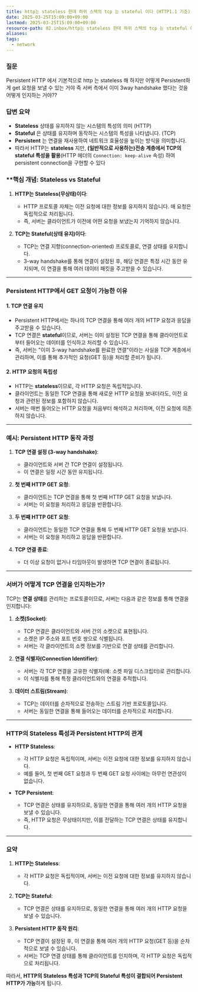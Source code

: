 ```yaml
---
title: http는 stateless 한데 하위 스택의 tcp 는 stateful 이다 (HTTP1.1 기준)
date: 2025-03-25T15:09:00+09:00
lastmod: 2025-03-25T15:09:00+09:00
resource-path: 02.inbox/http는 stateless 한데 하위 스택의 tcp 는 stateful 이다 (HTTP1.1 기준).md
aliases: 
tags:
  - network
---
```

### 질문
Persistent HTTP 에서 기본적으로 http 는 stateless 해 하지만 어떻게 Persistent하게 get 요청을 보낼 수 있는 거야 즉 서버 측에서 이미 3way handshake 했다는 것을 어떻게 인지하는 거야??


### 답변 요약
- **Stateless** 상태를 유지하지 않는 시스템의 특성의 의미 (HTTP)
- **Stateful** 은 상태를 유지하며 동작하는 시스템의 특성을 나타냅니다. (TCP)
- **Persistent** 는 연결을 재사용하여 네트워크 효율성을 높이는 방식을 의미합니다.
- 따라서 HTTP는 **stateless** 지만, **(일반적으로 사용하는)전송 계층에서 TCP의 stateful 특성을 활용**(HTTP 헤더의 `Connection: keep-alive` 속성) 하여 persistent connection을 구현할 수 있다

### **핵심 개념: Stateless vs Stateful

1. **HTTP는 Stateless(무상태)이다**:  
   - HTTP 프로토콜 자체는 이전 요청에 대한 정보를 유지하지 않습니다. 매 요청은 독립적으로 처리됩니다.
   - 즉, 서버는 클라이언트가 이전에 어떤 요청을 보냈는지 기억하지 않습니다.

2. **TCP는 Stateful(상태 유지)이다**:  
   - TCP는 연결 지향(connection-oriented) 프로토콜로, 연결 상태를 유지합니다.  
   - 3-way handshake를 통해 연결이 설정된 후, 해당 연결은 특정 시간 동안 유지되며, 이 연결을 통해 여러 데이터 패킷을 주고받을 수 있습니다.

---

### **Persistent HTTP에서 GET 요청이 가능한 이유**

#### **1. TCP 연결 유지**
- Persistent HTTP에서는 하나의 TCP 연결을 통해 여러 개의 HTTP 요청과 응답을 주고받을 수 있습니다.  
- TCP 연결은 **stateful**이므로, 서버는 이미 설정된 TCP 연결을 통해 클라이언트로부터 들어오는 데이터를 인식하고 처리할 수 있습니다.  
- 즉, 서버는 "이미 3-way handshake를 완료한 연결"이라는 사실을 TCP 계층에서 관리하며, 이를 통해 추가적인 요청(GET 등)을 처리할 준비가 됩니다.

#### **2. HTTP 요청의 독립성**
- HTTP는 **stateless**이므로, 각 HTTP 요청은 독립적입니다.  
- 클라이언트는 동일한 TCP 연결을 통해 새로운 HTTP 요청을 보내더라도, 이전 요청과 관련된 정보를 포함하지 않습니다.  
- 서버는 매번 들어오는 HTTP 요청을 처음부터 해석하고 처리하며, 이전 요청에 의존하지 않습니다.

---

### **예시: Persistent HTTP 동작 과정**

1. **TCP 연결 설정 (3-way handshake)**:
   - 클라이언트와 서버 간 TCP 연결이 설정됩니다.
   - 이 연결은 일정 시간 동안 유지됩니다.

2. **첫 번째 HTTP GET 요청**:
   - 클라이언트는 TCP 연결을 통해 첫 번째 HTTP GET 요청을 보냅니다.
   - 서버는 이 요청을 처리하고 응답을 반환합니다.

3. **두 번째 HTTP GET 요청**:
   - 클라이언트는 동일한 TCP 연결을 통해 두 번째 HTTP GET 요청을 보냅니다.
   - 서버는 이 요청을 처리하고 응답을 반환합니다.

4. **TCP 연결 종료**:
   - 더 이상 요청이 없거나 타임아웃이 발생하면 TCP 연결이 종료됩니다.

---

### **서버가 어떻게 TCP 연결을 인지하는가?**

TCP는 **연결 상태**를 관리하는 프로토콜이므로, 서버는 다음과 같은 정보를 통해 연결을 인지합니다:

1. **소켓(Socket)**:
   - TCP 연결은 클라이언트와 서버 간의 소켓으로 표현됩니다.
   - 소켓은 IP 주소와 포트 번호 쌍으로 식별됩니다.
   - 서버는 각 클라이언트의 소켓 정보를 기반으로 연결 상태를 관리합니다.

2. **연결 식별자(Connection Identifier)**:
   - 서버는 각 TCP 연결을 고유한 식별자(예: 소켓 파일 디스크립터)로 관리합니다.
   - 이 식별자를 통해 특정 클라이언트와의 연결을 추적합니다.

3. **데이터 스트림(Stream)**:
   - TCP는 데이터를 순차적으로 전송하는 스트림 기반 프로토콜입니다.
   - 서버는 동일한 연결을 통해 들어오는 데이터를 순차적으로 처리합니다.

---

### **HTTP의 Stateless 특성과 Persistent HTTP의 관계**

- **HTTP Stateless**:  
  - 각 HTTP 요청은 독립적이며, 서버는 이전 요청에 대한 정보를 유지하지 않습니다.
  - 예를 들어, 첫 번째 GET 요청과 두 번째 GET 요청 사이에는 아무런 연관성이 없습니다.

- **TCP Persistent**:  
  - TCP 연결은 상태를 유지하므로, 동일한 연결을 통해 여러 개의 HTTP 요청을 보낼 수 있습니다.
  - 즉, HTTP 요청은 무상태이지만, 이를 전달하는 TCP 연결은 상태를 유지합니다.

---

### **요약**

1. **HTTP는 Stateless**:  
   - 각 HTTP 요청은 독립적이며, 서버는 이전 요청에 대한 정보를 유지하지 않습니다.

2. **TCP는 Stateful**:  
   - TCP 연결은 상태를 유지하므로, 동일한 연결을 통해 여러 개의 HTTP 요청을 보낼 수 있습니다.

3. **Persistent HTTP 동작 원리**:  
   - TCP 연결이 설정된 후, 이 연결을 통해 여러 개의 HTTP 요청(GET 등)을 순차적으로 보낼 수 있습니다.
   - 서버는 TCP 연결 상태를 통해 클라이언트를 인지하며, 각 HTTP 요청은 독립적으로 처리됩니다.

따라서, **HTTP의 Stateless 특성과 TCP의 Stateful 특성이 결합되어 Persistent HTTP가 가능**하게 됩니다.